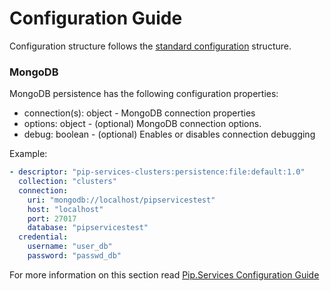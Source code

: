 # Configuration Guide <br/>

Configuration structure follows the 
[standard configuration](https://github.com/pip-services/pip-services3-container-node/doc/Configuration.md) 
structure. 

### <a name="persistence_mongodb"></a> MongoDB

MongoDB persistence has the following configuration properties:
- connection(s): object - MongoDB connection properties
- options: object - (optional) MongoDB connection options.
- debug: boolean - (optional) Enables or disables connection debugging

Example:
```yaml
- descriptor: "pip-services-clusters:persistence:file:default:1.0"
  collection: "clusters"
  connection:
    uri: "mongodb://localhost/pipservicestest"
    host: "localhost"
    port: 27017
    database: "pipservicestest"
  credential:
    username: "user_db"
    password: "passwd_db"
```

For more information on this section read 
[Pip.Services Configuration Guide](https://github.com/pip-services/pip-services3-container-node/doc/Configuration.md#deps)